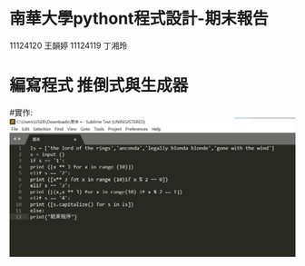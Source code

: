# 南華大學pythont程式設計-期末報告
11124120 王韻婷 11124119 丁湘玲
# 編寫程式 推倒式與生成器
#實作:
![image](https://github.com/lkjhgfmnbvcx/-/blob/main/%E8%9E%A2%E5%B9%95%E6%93%B7%E5%8F%96%E7%95%AB%E9%9D%A2%202024-06-09%20184925.jpg)
